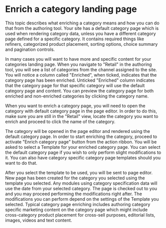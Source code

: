 # Enrich a category landing page

This topic describes what enriching a category means and how you can do that from the authoring tool.
Your site has a default category page which is used when rendering category data, unless you have a different category page defined for a specific category. It contains required things like refiners, categorized product placement, sorting options, choice summary and pagination controls.

In many cases you will want to have more and specific content for your categories landing page. When you navigate to "Retail" in the authoring tool, you will see a list of categories from the channel assigned to the site. You will notice a column called "Enriched", when ticked, indicates that the category page has been enriched. Unticked "Enriched" column indicates that the category page for that specific category will use the default category page and content. You can preview the category page for both enriched and non-enriched categories by clicking the category name.

When you want to enrich a category page, you will need to open the category with default category page in the page editor. In order to do this, make sure you are still in the "Retail" view, locate the category you want to enrich and proceed to click the name of the category.

The category will be opened in the page editor and rendered using the default category page. In order to start enriching the category, proceed to activate "Enrich category page" button from the action ribbon. You will be asked to select a Template for your enriched category page. You can select the default category page if you wish to only perform slight modifications to it. You can also have category specific category page templates should you want to do that.

After you select the template to be used, you will be sent to page editor. New page has been created for the category you selected using the template you selected. Any modules using category specification data will use the date from your selected category. The page is checked out to you and you may proceed performing the modifications right after.
The modifications you can perform depend on the settings of the Template you selected. Typical category page enriching includes authoring category specific marketing content on the category page which might include cross-category product placement for cross-sell purposes, editorial lists, images, videos and text content.
